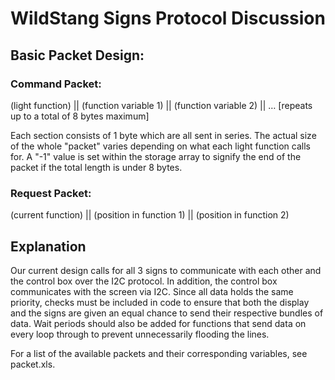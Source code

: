 WildStang Signs Protocol Discussion
===================================

Basic Packet Design:
--------------------

### Command Packet:

(light function) || (function variable 1) || (function variable 2) || … [repeats
up to a total of 8 bytes maximum]



Each section consists of 1 byte which are all sent in series. The actual size of
the whole "packet" varies depending on what each light function calls for. A
"-1" value is set within the storage array to signify the end of the packet if
the total length is under 8 bytes.

### Request Packet:

(current function) || (position in function 1) || (position in function 2)



Explanation 
------------

Our current design calls for all 3 signs to communicate with each other and the
control box over the I2C protocol. In addition, the control box communicates
with the screen via I2C. Since all data holds the same priority, checks must be
included in code to ensure that both the display and the signs are given an
equal chance to send their respective bundles of data. Wait periods should also
be added for functions that send data on every loop through to prevent
unnecessarily flooding the lines.

For a list of the available packets and their corresponding variables, see
packet.xls.

